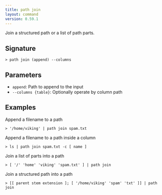 ```yaml
---
title: path join
layout: command
version: 0.59.1
---
```


Join a structured path or a list of path parts.

## Signature

```> path join (append) --columns```

## Parameters

 -  `append`: Path to append to the input
 -  `--columns {table}`: Optionally operate by column path

## Examples

Append a filename to a path
```shell
> '/home/viking' | path join spam.txt
```

Append a filename to a path inside a column
```shell
> ls | path join spam.txt -c [ name ]
```

Join a list of parts into a path
```shell
> [ '/' 'home' 'viking' 'spam.txt' ] | path join
```

Join a structured path into a path
```shell
> [[ parent stem extension ]; [ '/home/viking' 'spam' 'txt' ]] | path join
```
